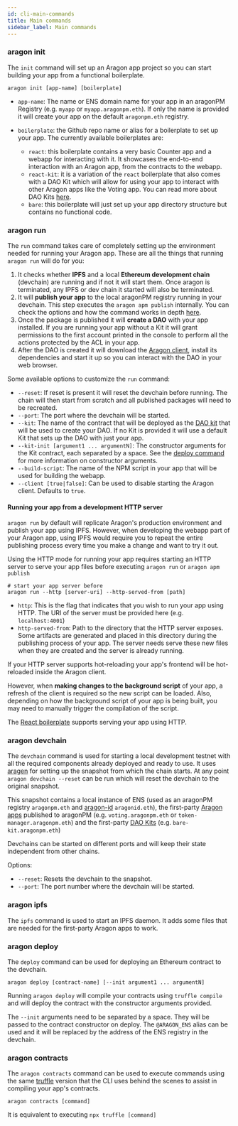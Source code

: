 ```yaml
---
id: cli-main-commands
title: Main commands
sidebar_label: Main commands
---
```


[//]: # "TODO: create-aragon-app"

### aragon init

The `init` command will set up an Aragon app project so you can start building your app from a functional boilerplate.

```
aragon init [app-name] [boilerplate]
```

- `app-name`: The name or ENS domain name for your app in an aragonPM Registry (e.g. `myapp` or `myapp.aragonpm.eth`). If only the name is provided it will create your app on the default `aragonpm.eth` registry.

- `boilerplate`: the Github repo name or alias for a boilerplate to set up your app. The currently available boilerplates are:

	- `react`: this boilerplate contains a very basic Counter app and a webapp for interacting with it. It showcases the end-to-end interaction with an Aragon app, from the contracts to the webapp.
	- `react-kit`: it is a variation of the `react` boilerplate that also comes with a DAO Kit which will allow for using your app to interact with other Aragon apps like the Voting app. You can read more about DAO Kits [here](kits-intro.md).
	- `bare`: this boilerplate will just set up your app directory structure but contains no functional code.


### aragon run

The `run` command takes care of completely setting up the environment needed for running your Aragon app. These are all the things that running `aragon run` will do for you:

1. It checks whether **IPFS** and a local **Ethereum development chain** (devchain) are running and if not it will start them. Once aragon is terminated, any IPFS or dev chain it started will also be terminated.
2. It will **publish your app** to the local aragonPM registry running in your devchain. This step executes the `aragon apm publish` internally. You can check the options and how the command works in depth [here](#aragon-apm-publish).
3. Once the package is published it will **create a DAO** with your app installed. If you are running your app without a Kit it will grant permissions to the first account printed in the console to perform all the actions protected by the ACL in your app.
4. After the DAO is created it will download the [Aragon client](https://github.com/aragon/aragon), install its dependencies and start it up so you can interact with the DAO in your web browser.

Some available options to customize the `run` command:

- `--reset`: If reset is present it will reset the devchain before running. The chain will then start from scratch and all published packages will need to be recreated.
- `--port`: The port where the devchain will be started.
- `--kit`: The name of the contract that will be deployed as the [DAO kit](kits-intro.md) that will be used to create your DAO. If no Kit is provided it will use a default Kit that sets up the DAO with just your app.
- `--kit-init [argument1 ... argumentN]`: The constructor arguments for the Kit contract, each separated by a space. See the [deploy command](#aragon-deploy) for more information on constructor arguments.
- `--build-script`: The name of the NPM script in your app that will be used for building the webapp.
- `--client [true|false]`: Can be used to disable starting the Aragon client. Defaults to `true`.


#### Running your app from a development HTTP server

`aragon run` by default will replicate Aragon's production environment and publish your app using IPFS. However, when developing the webapp part of your Aragon app, using IPFS would require you to repeat the entire publishing process every time you make a change and want to try it out.

Using the HTTP mode for running your app requires starting an HTTP server to serve your app files before executing `aragon run` or `aragon apm publish`

```
# start your app server before
aragon run --http [server-uri] --http-served-from [path]
```

- `http`: This is the flag that indicates that you wish to run your app using HTTP. The URI of the server must be provided here (e.g. `localhost:4001`)
- `http-served-from`: Path to the directory that the HTTP server exposes. Some artifacts are generated and placed in this directory during the publishing process of your app. The server needs serve these new files when they are created and the server is already running.

If your HTTP server supports hot-reloading your app's frontend will be hot-reloaded inside the Aragon client.

However, when **making changes to the background script** of your app, a refresh of the client is required so the new script can be loaded. Also, depending on how the background script of your app is being built, you may need to manually trigger the compilation of the script.

The [React boilerplate](https://github.com/aragon/aragon-react-boilerplate) supports serving your app using HTTP.


### aragon devchain

The `devchain` command is used for starting a local development testnet with all the required components already deployed and ready to use. It uses [aragen](https://github.com/aragon/aragen) for setting up the snapshot from which the chain starts. At any point `aragon devchain --reset` can be run which will reset the devchain to the original snapshot.

This snapshot contains a local instance of ENS (used as an aragonPM registry `aragonpm.eth` and [aragon-id](https://github.com/aragon/aragon-id) `aragonid.eth`), the first-party [Aragon apps](https://github.com/aragon/aragon-apps) published to aragonPM (e.g. `voting.aragonpm.eth` or `token-manager.aragonpm.eth`) and the first-party [DAO Kits](https://github.com/aragon/dao-kits) (e.g. `bare-kit.aragonpm.eth`)

Devchains can be started on different ports and will keep their state independent from other chains.

Options:
- `--reset`: Resets the devchain to the snapshot.
- `--port`: The port number where the devchain will be started.


### aragon ipfs

The `ipfs` command is used to start an IPFS daemon. It adds some files that are needed for the first-party Aragon apps to work.


### aragon deploy

The `deploy` command can be used for deploying an Ethereum contract to the devchain.

```
aragon deploy [contract-name] [--init argument1 ... argumentN]
```

Running `aragon deploy` will compile your contracts using `truffle compile` and will deploy the contract with the constructor arguments provided.

The `--init` arguments need to be separated by a space. They will be passed to the contract constructor on deploy. The `@ARAGON_ENS` alias can be used and it will be replaced by the address of the ENS registry in the devchain.


### aragon contracts

The `aragon contracts` command can be used to execute commands using the same [truffle](https://github.com/trufflesuite/truffle) version that the CLI uses behind the scenes to assist in compiling your app's contracts.

```
aragon contracts [command]
```

It is equivalent to executing `npx truffle [command]`
